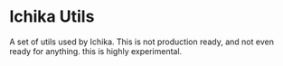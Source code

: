 # Ichika Utils

A set of utils used by Ichika. This is not production ready, and not even ready for anything. this is highly experimental.